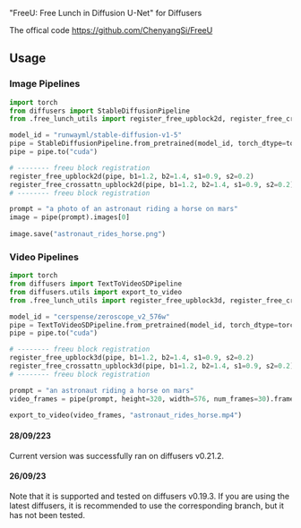 "FreeU: Free Lunch in Diffusion U-Net" for Diffusers

The offical code https://github.com/ChenyangSi/FreeU

## Usage

### Image Pipelines

```python
import torch
from diffusers import StableDiffusionPipeline
from .free_lunch_utils import register_free_upblock2d, register_free_crossattn_upblock2d

model_id = "runwayml/stable-diffusion-v1-5"
pipe = StableDiffusionPipeline.from_pretrained(model_id, torch_dtype=torch.float16)
pipe = pipe.to("cuda")

# -------- freeu block registration
register_free_upblock2d(pipe, b1=1.2, b2=1.4, s1=0.9, s2=0.2)
register_free_crossattn_upblock2d(pipe, b1=1.2, b2=1.4, s1=0.9, s2=0.2)
# -------- freeu block registration

prompt = "a photo of an astronaut riding a horse on mars"
image = pipe(prompt).images[0]  
    
image.save("astronaut_rides_horse.png")
```

### Video Pipelines

```python
import torch
from diffusers import TextToVideoSDPipeline
from diffusers.utils import export_to_video
from .free_lunch_utils import register_free_upblock3d, register_free_crossattn_upblock3d

model_id = "cerspense/zeroscope_v2_576w"
pipe = TextToVideoSDPipeline.from_pretrained(model_id, torch_dtype=torch.float16)
pipe = pipe.to("cuda")

# -------- freeu block registration
register_free_upblock3d(pipe, b1=1.2, b2=1.4, s1=0.9, s2=0.2)
register_free_crossattn_upblock3d(pipe, b1=1.2, b2=1.4, s1=0.9, s2=0.2)
# -------- freeu block registration

prompt = "an astronaut riding a horse on mars"
video_frames = pipe(prompt, height=320, width=576, num_frames=30).frames
    
export_to_video(video_frames, "astronaut_rides_horse.mp4")
```

#### 28/09/223
Current version was successfully ran on diffusers v0.21.2.

#### 26/09/23
Note that it is supported and tested on diffusers v0.19.3. 
If you are using the latest diffusers, it is recommended to use the corresponding branch, but it has not been tested.